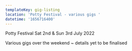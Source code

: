 ```yaml
---
templateKey: gig-listing
location: 'Potty Festival - various gigs '
datetime: '1656716400'
---
```

Potty Festival Sat 2nd & Sun 3rd July 2022

Various gigs over the weekend ~ details yet to be finalised